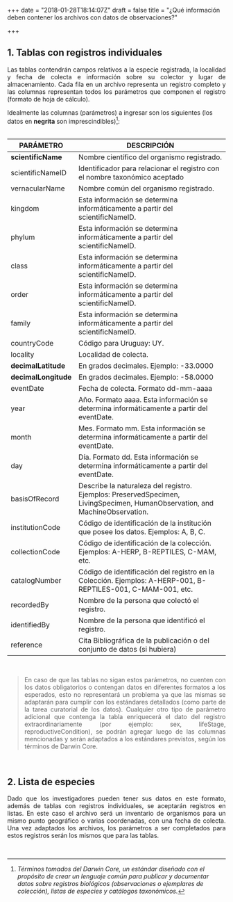 +++
date = "2018-01-28T18:14:07Z"
draft = false
title = "¿Qué información deben contener los archivos con datos de observaciones?"

+++


## 1. Tablas con registros individuales  

<p style='text-align: justify;'>
Las tablas contendrán campos relativos a la especie registrada, la localidad y fecha de colecta e información sobre su colector y lugar de almacenamiento. Cada fila en un archivo representa un registro completo y las columnas representan todos los parámetros que componen el registro (formato de hoja de cálculo).
</p>


Idealmente las columnas (parámetros) a ingresar son los siguientes (los datos en __negrita__ son imprescindibles)[^1]:  
<br />


| PARÁMETRO | DESCRIPCIÓN |
|----------------------|-----------------------------------------------------------------------------------------------------------------------------|
| **scientificName** | Nombre científico del organismo registrado. |
| scientificNameID | Identificador para relacionar el registro con el nombre taxonómico aceptado |
| vernacularName | Nombre común del organismo registrado. |
| kingdom | Esta información se determina informáticamente a partir del scientificNameID. |
| phylum | Esta información se determina informáticamente a partir del scientificNameID. |
| class | Esta información se determina informáticamente a partir del scientificNameID. |
| order | Esta información se determina informáticamente a partir del scientificNameID. |
| family | Esta información se determina informáticamente a partir del scientificNameID. |
| countryCode | Código para Uruguay: UY. |
| locality | Localidad de colecta. |
| **decimalLatitude** | En grados decimales. Ejemplo: -33.0000 |
| **decimalLongitude** | En grados decimales. Ejemplo: -58.0000 |
| eventDate | Fecha de colecta. Formato dd-mm-aaaa |
| year | Año. Formato aaaa. Esta información se determina informáticamente a partir del eventDate. |
| month | Mes. Formato mm. Esta información se determina informáticamente a partir del eventDate. |
| day | Día. Formato dd. Esta información se determina informáticamente a partir del eventDate. |
| basisOfRecord | Describe la naturaleza del registro. Ejemplos: PreservedSpecimen, LivingSpecimen, HumanObservation, and MachineObservation. |
| institutionCode | Código de identificación de la institución que posee los datos. Ejemplos: A, B, C. |
| collectionCode | Código de identificación de la colección. Ejemplos: A-HERP, B-REPTILES, C-MAM, etc. |
| catalogNumber | Código de identificación del registro en la Colección. Ejemplos: A-HERP-001, B-REPTILES-001, C-MAM-001, etc. |
| recordedBy | Nombre de la persona que colectó el registro. |
| identifiedBy | Nombre de la persona que identificó el registro. |
| reference | Cita Bibliográfica de la publicación o del conjunto de datos (si hubiera) |

<br />

><p style='text-align: justify;'>En caso de que las tablas no sigan estos parámetros, no cuenten con los datos obligatorios o contengan datos en diferentes formatos a los esperados, esto no representará un problema ya que las mismas se adaptarán para cumplir con los estándares detallados (como parte de la tarea curatorial de los datos). Cualquier otro tipo de parámetro adicional que contenga la tabla enriquecerá el dato del registro extraordinariamente (por ejemplo: sex, lifeStage, reproductiveCondition), se podrán agregar luego de las columnas mencionadas y serán adaptados a los estándares previstos, según los términos de Darwin Core.</p>  

<br />


## 2. Lista de especies

<p style='text-align: justify;'>
Dado que los investigadores pueden tener sus datos en este formato, además de tablas con registros individuales, se aceptarán registros en listas. En este caso el archivo será un inventario de organismos para un mismo punto geográfico o varias coordenadas, con una fecha de colecta. Una vez adaptados los archivos, los parámetros a ser completados para estos registros serán los mismos que para las tablas.
</p>  

<br />

[^1]: *Términos tomados del Darwin Core, un estándar diseñado con el propósito de crear un lenguaje común para publicar y documentar datos sobre registros biológicos (observaciones o ejemplares de colección), listas de especies y catálogos taxonómicos.* 


